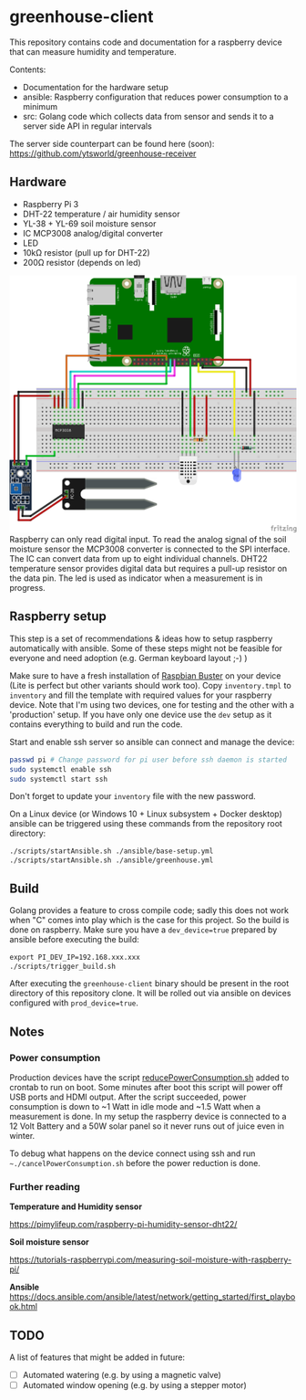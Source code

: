 # greenhouse-client

This repository contains code and documentation for a raspberry device that can measure humidity and temperature.

Contents:
 - Documentation for the hardware setup
 - ansible: Raspberry configuration that reduces power consumption to a minimum
 - src: Golang code which collects data from sensor and sends it to a server side API in regular intervals

The server side counterpart can be found here (soon):
https://github.com/ytsworld/greenhouse-receiver

## Hardware
- Raspberry Pi 3 
- DHT-22 temperature / air humidity sensor
- YL-38 + YL-69 soil moisture sensor
- IC MCP3008 analog/digital converter
- LED
- 10kΩ resistor (pull up for DHT-22)
- 200Ω resistor (depends on led)

![Breadboard diagram](doc/rpi_DHT22_Ground_Humidty.png "Breadboard diagram")
Raspberry can only read digital input.
To read the analog signal of the soil moisture sensor the MCP3008 converter is connected to the SPI interface.
The IC can convert data from up to eight individual channels.
DHT22 temperature sensor provides digital data but requires a pull-up resistor on the data pin.
The led is used as indicator when a measurement is in progress.

## Raspberry setup
This step is a set of recommendations & ideas how to setup raspberry automatically with ansible.
Some of these steps might not be feasible for everyone and need adoption (e.g. German keyboard layout ;-) )

Make sure to have a fresh installation of [Raspbian Buster](https://www.raspberrypi.org/downloads/raspbian/) on your device (Lite is perfect but other variants should work too).
Copy `inventory.tmpl` to `inventory` and fill the template with required values for your raspberry device.
Note that I'm using two devices, one for testing and the other with a 'production' setup.
If you have only one device use the `dev` setup as it contains everything to build and run the code.

Start and enable ssh server so ansible can connect and manage the device:
```sh
passwd pi # Change password for pi user before ssh daemon is started
sudo systemctl enable ssh
sudo systemctl start ssh
```
Don't forget to update your `inventory` file with the new password.

On a Linux device (or Windows 10 + Linux subsystem + Docker desktop) ansible can be triggered using these commands from the repository root directory:
```
./scripts/startAnsible.sh ./ansible/base-setup.yml
./scripts/startAnsible.sh ./ansible/greenhouse.yml
```

## Build 
Golang provides a feature to cross compile code; sadly this does not work when "C" comes into play which is the case for this project.
So the build is done on raspberry. Make sure you have a `dev_device=true` prepared by ansible before executing the build:
```
export PI_DEV_IP=192.168.xxx.xxx
./scripts/trigger_build.sh
```
After executing the `greenhouse-client` binary should be present in the root directory of this repository clone.
It will be rolled out via ansible on devices configured with `prod_device=true`.

## Notes

### Power consumption
Production devices have the script [reducePowerConsumption.sh](ansible/resources/greenhouse/home/pi/reducePowerConsumption.sh) added to crontab to run on boot.
Some minutes after boot this script will power off USB ports and HDMI output.
After the script succeeded, power consumption is down to ~1 Watt in idle mode and ~1.5 Watt when a measurement is done.
In my setup the raspberry device is connected to a 12 Volt Battery and a 50W solar panel so it never runs out of juice even in winter.

To debug what happens on the device connect using ssh and run `~./cancelPowerConsumption.sh` before the power reduction is done.

### Further reading

__Temperature and Humidity sensor__

https://pimylifeup.com/raspberry-pi-humidity-sensor-dht22/

__Soil moisture sensor__

https://tutorials-raspberrypi.com/measuring-soil-moisture-with-raspberry-pi/

__Ansible__
https://docs.ansible.com/ansible/latest/network/getting_started/first_playbook.html


## TODO

A list of features that might be added in future:
- [ ] Automated watering (e.g. by using a magnetic valve)
- [ ] Automated window opening (e.g. by using a stepper motor)
